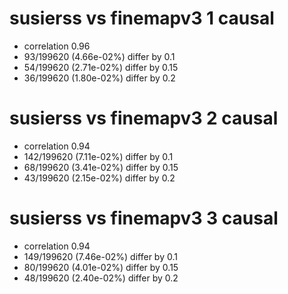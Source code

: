# susierss vs finemapv3  1 causal

- correlation 0.96
- 93/199620 (4.66e-02%) differ by 0.1
- 54/199620 (2.71e-02%) differ by 0.15
- 36/199620 (1.80e-02%) differ by 0.2


# susierss vs finemapv3  2 causal

- correlation 0.94
- 142/199620 (7.11e-02%) differ by 0.1
- 68/199620 (3.41e-02%) differ by 0.15
- 43/199620 (2.15e-02%) differ by 0.2


# susierss vs finemapv3  3 causal

- correlation 0.94
- 149/199620 (7.46e-02%) differ by 0.1
- 80/199620 (4.01e-02%) differ by 0.15
- 48/199620 (2.40e-02%) differ by 0.2


